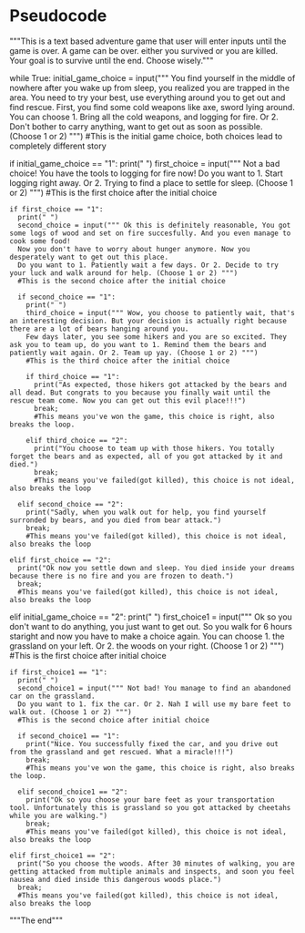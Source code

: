 # Pseudocode
"""This is a text based adventure game that user will enter inputs until the game is over. A game can be over. either you survived or you are killed. Your goal is to survive until the end. Choose wisely."""

while True: 
  initial_game_choice = input(""" You find yourself in the middle of nowhere after you wake up from sleep, you realized you are trapped in the area. 
  You need to try your best, use everything around you to get out and find rescue. First, you find some cold weapons like axe, sword lying around. 
  You can choose 1. Bring all the cold weapons, and logging for fire. Or 2. Don't bother to carry anything, want to get out as soon as possible. (Choose 1 or 2) """)
  #This is the initial game choice, both choices lead to completely different story

  if initial_game_choice == "1":
    print(" ")
    first_choice = input(""" Not a bad choice! You have the tools to logging for fire now! 
    Do you want to 1. Start logging right away. Or 2. Trying to find a place to settle for sleep. (Choose 1 or 2) """)
    #This is the first choice after the initial choice
    
    if first_choice == "1":
      print(" ")
      second_choice = input(""" Ok this is definitely reasonable, You got some logs of wood and set on fire succesfully. And you even manage to cook some food! 
      Now you don't have to worry about hunger anymore. Now you desperately want to get out this place. 
      Do you want to 1. Patiently wait a few days. Or 2. Decide to try your luck and walk around for help. (Choose 1 or 2) """)
      #This is the second choice after the initial choice
      
      if second_choice == "1":
        print(" ")
        third_choice = input(""" Wow, you choose to patiently wait, that's an interesting decision. But your decision is actually right because there are a lot of bears hanging around you. 
        Few days later, you see some hikers and you are so excited. They ask you to team up, do you want to 1. Remind them the bears and patiently wait again. Or 2. Team up yay. (Choose 1 or 2) """)
        #This is the third choice after the initial choice
        
        if third_choice == "1":
          print("As expected, those hikers got attacked by the bears and all dead. But congrats to you because you finally wait until the rescue team come. Now you can get out this evil place!!!")
          break;
          #This means you've won the game, this choice is right, also breaks the loop. 

        elif third_choice == "2":
          print("You choose to team up with those hikers. You totally forget the bears and as expected, all of you got attacked by it and died.")
          break;
          #This means you've failed(got killed), this choice is not ideal, also breaks the loop

      elif second_choice == "2":
        print("Sadly, when you walk out for help, you find yourself surronded by bears, and you died from bear attack.") 
        break;
        #This means you've failed(got killed), this choice is not ideal, also breaks the loop    

    elif first_choice == "2":
      print("Ok now you settle down and sleep. You died inside your dreams because there is no fire and you are frozen to death.")
      break;
      #This means you've failed(got killed), this choice is not ideal, also breaks the loop

  elif initial_game_choice == "2":
    print(" ")
    first_choice1 = input(""" Ok so you don't want to do anything, you just want to get out. So you walk for 6 hours staright and now you have to make a choice again. 
    You can choose 1. the grassland on your left. Or 2. the woods on your right. (Choose 1 or 2) """)
    #This is the first choice after initial choice

    if first_choice1 == "1":
      print(" ")
      second_choice1 = input(""" Not bad! You manage to find an abandoned car on the grassland. 
      Do you want to 1. fix the car. Or 2. Nah I will use my bare feet to walk out. (Choose 1 or 2) """)
      #This is the second choice after initial choice

      if second_choice1 == "1":
        print("Nice. You successfully fixed the car, and you drive out from the grassland and get rescued. What a miracle!!!")
        break;
        #This means you've won the game, this choice is right, also breaks the loop. 

      elif second_choice1 == "2":
        print("Ok so you choose your bare feet as your transportation tool. Unfortunately this is grassland so you got attacked by cheetahs while you are walking.")
        break;
        #This means you've failed(got killed), this choice is not ideal, also breaks the loop

    elif first_choice1 == "2":
      print("So you choose the woods. After 30 minutes of walking, you are getting attacked from multiple animals and inspects, and soon you feel nausea and died inside this dangerous woods place.") 
      break;
      #This means you've failed(got killed), this choice is not ideal, also breaks the loop

"""The end"""

